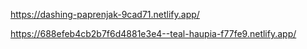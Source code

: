 
https://dashing-paprenjak-9cad71.netlify.app/




https://688efeb4cb2b7f6d4881e3e4--teal-haupia-f77fe9.netlify.app/
